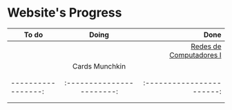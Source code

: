 # Website's Progress

|       To do       |        Doing            |          Done           |
| ------------------|:-----------------------:| -----------------------:|
|                   |                         | [Redes de Computadores I](https://murilobauerc.github.io/redes/) |
|                   |   Cards Munchkin        |                         |
|                   |                         |                         |
|                   |                         |                         |
| -----------------:|:-----------------------:|:-----------------------:|
|                   |                         |                         |
|                   |                         |                         |
